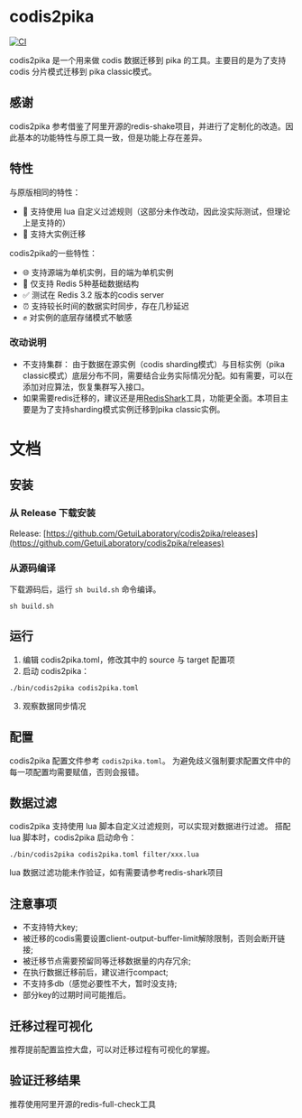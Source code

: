 # codis2pika

[![CI](https://github.com/GetuiLaboratory/codis2pika/actions/workflows/ci.yml/badge.svg?branch=v3)](https://github.com/GetuiLaboratory/codis2pika/actions/workflows/ci.yml)

codis2pika 是一个用来做 codis 数据迁移到 pika 的工具。主要目的是为了支持codis 分片模式迁移到 pika classic模式。

## 感谢

codis2pika 参考借鉴了阿里开源的redis-shake项目，并进行了定制化的改造。因此基本的功能特性与原工具一致，但是功能上存在差异。


## 特性

与原版相同的特性：

* 🤗 支持使用 lua 自定义过滤规则（这部分未作改动，因此没实际测试，但理论上是支持的）
* 💪 支持大实例迁移

codis2pika的一些特性：
* 🌐 支持源端为单机实例，目的端为单机实例
* 🌲 仅支持 Redis 5种基础数据结构
* ✅ 测试在 Redis 3.2 版本的codis server
* ⏰ 支持较长时间的数据实时同步，存在几秒延迟
* ✊ 对实例的底层存储模式不敏感

### 改动说明
* 不支持集群： 由于数据在源实例（codis sharding模式）与目标实例（pika classic模式）底层分布不同，需要结合业务实际情况分配。如有需要，可以在添加对应算法，恢复集群写入接口。
* 如果需要redis迁移的，建议还是用[RedisShark](https://github.com/alibaba/RedisShake)工具，功能更全面。本项目主要是为了支持sharding模式实例迁移到pika classic实例。

# 文档

## 安装

### 从 Release 下载安装

Release: [https://github.com/GetuiLaboratory/codis2pika/releases](https://github.com/GetuiLaboratory/codis2pika/releases)

### 从源码编译

下载源码后，运行 `sh build.sh` 命令编译。

```shell
sh build.sh
```

## 运行

1. 编辑 codis2pika.toml，修改其中的 source 与 target 配置项
2. 启动 codis2pika：

```shell
./bin/codis2pika codis2pika.toml
```

3. 观察数据同步情况

## 配置

codis2pika 配置文件参考 `codis2pika.toml`。 为避免歧义强制要求配置文件中的每一项配置均需要赋值，否则会报错。

## 数据过滤

codis2pika 支持使用 lua 脚本自定义过滤规则，可以实现对数据进行过滤。 搭配 lua 脚本时，codis2pika 启动命令：

```shell
./bin/codis2pika codis2pika.toml filter/xxx.lua
```
lua 数据过滤功能未作验证，如有需要请参考redis-shark项目

## 注意事项
* 不支持特大key;
* 被迁移的codis需要设置client-output-buffer-limit解除限制，否则会断开链接;
* 被迁移节点需要预留同等迁移数据量的内存冗余;
* 在执行数据迁移前后，建议进行compact;
* 不支持多db（感觉必要性不大，暂时没支持;
* 部分key的过期时间可能推后。

## 迁移过程可视化
推荐提前配置监控大盘，可以对迁移过程有可视化的掌握。

## 验证迁移结果

推荐使用阿里开源的redis-full-check工具

